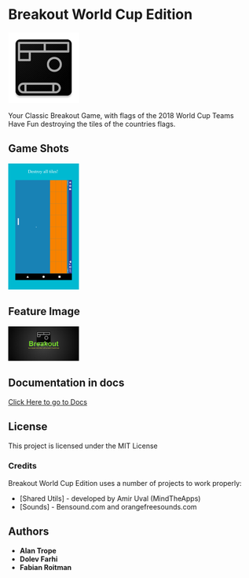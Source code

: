 # Breakout World Cup Edition
<img src="/app/src/main/ic_launcher-web.png" width="144">      

Your Classic Breakout Game, with flags of the 2018 World Cup Teams  
Have Fun destroying the tiles of the countries flags.

## Game Shots
<img src="/app/images/game.jpg" width="144">      


## Feature Image
<img src="/app/images/feature.png" width="144">      

## Documentation in docs
[Click Here to go to Docs](https://docs.google.com/document/d/1QpuIVzsKPJFr2ALepjoasyCDqaeXqmZ53x2KehcokTQ/edit?usp=sharing "Documentation")

## License
This project is licensed under the MIT License

### Credits

Breakout World Cup Edition uses a number of projects to work properly:

* [Shared Utils] - developed by Amir Uval (MindTheApps)
* [Sounds] - Bensound.com and orangefreesounds.com

## Authors

* **Alan Trope**
* **Dolev Farhi**
* **Fabian Roitman**
